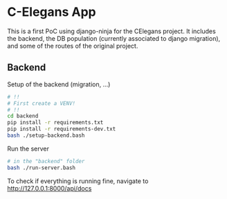 # C-Elegans App

This is a first PoC using django-ninja for the CElegans project.
It includes the backend, the DB population (currently associated to django migration), and some of the routes of the original project.

## Backend

Setup of the backend (migration, ...)

```bash
# !!
# First create a VENV!
# !!
cd backend
pip install -r requirements.txt
pip install -r requirements-dev.txt
bash ./setup-backend.bash
```

Run the server

```bash
# in the "backend" folder
bash ./run-server.bash
```

To check if everything is running fine, navigate to http://127.0.0.1:8000/api/docs